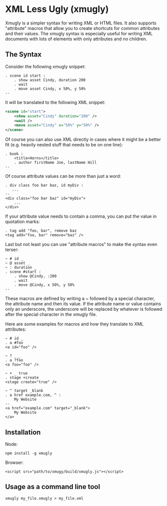 # XML Less Ugly (xmugly)

Xmugly is a simpler syntax for writing XML or HTML files. It also supports "attribute" macros
that allow you to create shortcuts for common attributes and their values. The xmugly syntax
is especially useful for writing XML documents with lots of elements with only attributes and
no children.

## The Syntax

Consider the following xmugly snippet:

```
. scene id start :
    . show asset Cindy, duration 200
    . wait
    . move asset Cindy, x 50%, y 50%
--
```

It will be translated to the following XML snippet:

```XML
<scene id="start">
    <show asset="Cindy" duration="200" />
    <wait />
    <move asset="Cindy" x="50%" y="50%" />
</scene>
```

Of course you can also use XML directly in cases where it might be a better fit (e.g.
heavily nested stuff that needs to be on one line):

```
. book :
    <title>Horns</title>
    . author firstName Joe, lastName Hill
--
```

Of course attribute values can be more than just a word:

    . div class foo bar baz, id myDiv :
       ...
    --
    <div class="foo bar baz" id="myDiv">
        ...
    </div>

If your attribute value needs to contain a comma, you can put the value in quotation marks:

    . tag add "foo, bar", remove baz
    <tag add="foo, bar" remove="baz" />

Last but not least you can use "attribute macros" to make the syntax even terser:

```
~ # id _
~ @ asset _
~ : duration _
. scene #start :
    . show @Cindy, :200
    . wait
    . move @Cindy, x 50%, y 50%
--
```

These macros are defined by writing a ~ followed by a special character, the attribute name and
then its value. If the attribute name or value contains only an underscore, the underscore
will be replaced by whatever is followed after the special character in the xmugly file.

Here are some examples for macros and how they translate to XML attributes:

    ~ # id _
    . a #foo
    <a id="foo" />

    ~ ? _ _
    . a ?foo
    <a foo="foo" />

    ~ + _ true
    . stage +create
    <stage create="true" />

    ~ ^ target _blank
    . a href example.com, ^ :
        My Website
    --
    <a href="example.com" target="_blank">
        My Website
    </a>

## Installation

Node:

    npm install -g xmugly

Browser:

    <script src="path/to/xmugy/build/xmugly.js"></script>

## Usage as a command line tool

    xmugly my_file.xmugly > my_file.xml
